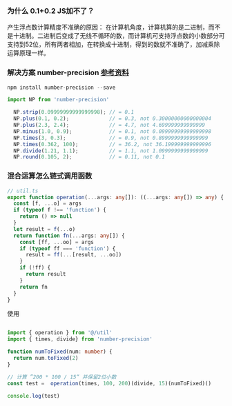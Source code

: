 ### 为什么 0.1+0.2 JS加不了？
产生浮点数计算精度不准确的原因： 在计算机角度，计算机算的是二进制，而不是十进制。二进制后变成了无线不循环的数，而计算机可支持浮点数的小数部分可支持到52位，所有两者相加，在转换成十进制，得到的数就不准确了，加减乘除运算原理一样。

### 解决方案 number-precision  [参考资料](https://github.com/nefe/number-precision)

```c++
npm install number-precision --save
```

```js
import NP from 'number-precision'

  NP.strip(0.09999999999999998); // = 0.1
  NP.plus(0.1, 0.2);             // = 0.3, not 0.30000000000000004
  NP.plus(2.3, 2.4);             // = 4.7, not 4.699999999999999
  NP.minus(1.0, 0.9);            // = 0.1, not 0.09999999999999998
  NP.times(3, 0.3);              // = 0.9, not 0.8999999999999999
  NP.times(0.362, 100);          // = 36.2, not 36.199999999999996
  NP.divide(1.21, 1.1);          // = 1.1, not 1.0999999999999999
  NP.round(0.105, 2);            // = 0.11, not 0.1
```

### 混合运算怎么链式调用函数
```ts
// util.ts
export function operation(...args: any[]): ((...args: any[]) => any) {
  const [f, ...o] = args
  if (typeof f !== 'function') {
    return () => null
  }
  let result = f(...o)
  return function fn(...args: any[]) {
    const [ff, ...oo] = args
    if (typeof ff === 'function') {
      result = ff(...[result, ...oo])
    }
    if (!ff) {
      return result
    }
    return fn
  }
}
```

使用
```ts

import { operation } from '@/util'
import { times, divide} from 'number-precision'

function numToFixed(num: number) {
  return num.toFixed(2)
}

// 计算 ”200 * 100 / 15“ 并保留2位小数
const test =  operation(times, 100, 200)(divide, 15)(numToFixed)()

console.log(test)
```

